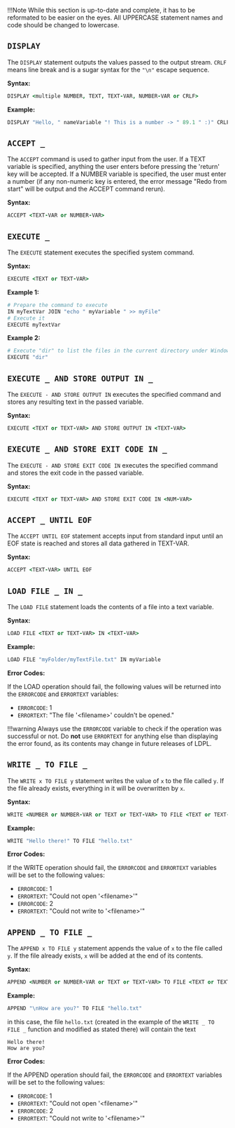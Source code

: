 !!!Note
    While this section is up-to-date and complete, it has to be reformated
    to be easier on the eyes. All UPPERCASE statement names and code should
    be changed to lowercase.
    
## `DISPLAY`

The `DISPLAY` statement outputs the values passed to the output stream. `CRLF` means line break and is a sugar syntax for the `"\n"` escape sequence.

**Syntax:**

```coffeescript
DISPLAY <multiple NUMBER, TEXT, TEXT-VAR, NUMBER-VAR or CRLF>
```

**Example:**

```coffeescript
DISPLAY "Hello, " nameVariable "! This is a number -> " 89.1 " :)" CRLF
```

## `ACCEPT _`

The `ACCEPT` command is used to gather input from the user. If a TEXT variable is specified, anything the user enters before pressing the 'return' key will be accepted. If a NUMBER variable is specified, the user must enter a number \(if any non-numeric key is entered, the error message "Redo from start" will be output and the ACCEPT command rerun\).

**Syntax:**

```coffeescript
ACCEPT <TEXT-VAR or NUMBER-VAR>
```

## `EXECUTE _`

The `EXECUTE` statement executes the specified system command.

**Syntax:**

```coffeescript
EXECUTE <TEXT or TEXT-VAR>
```

**Example 1:**

```coffeescript
# Prepare the command to execute
IN myTextVar JOIN "echo " myVariable " >> myFile"
# Execute it
EXECUTE myTextVar
```

**Example 2:**

```coffeescript
# Execute "dir" to list the files in the current directory under Windows
EXECUTE "dir"
```

## `EXECUTE _ AND STORE OUTPUT IN _`

The `EXECUTE - AND STORE OUTPUT IN` executes the specified command and stores any resulting text in the passed variable.

**Syntax:**

```coffeescript
EXECUTE <TEXT or TEXT-VAR> AND STORE OUTPUT IN <TEXT-VAR>
```

## `EXECUTE _ AND STORE EXIT CODE IN _`

The `EXECUTE - AND STORE EXIT CODE IN` executes the specified command and stores the exit code in the passed variable.

**Syntax:**

```coffeescript
EXECUTE <TEXT or TEXT-VAR> AND STORE EXIT CODE IN <NUM-VAR>
```

## `ACCEPT _ UNTIL EOF`

The `ACCEPT UNTIL EOF` statement accepts input from standard input until an EOF state is reached and stores all data gathered in TEXT-VAR.

**Syntax:**

```coffeescript
ACCEPT <TEXT-VAR> UNTIL EOF
```

## `LOAD FILE _ IN _`


The `LOAD FILE` statement loads the contents of a file into a text variable.

**Syntax:**

```coffeescript
LOAD FILE <TEXT or TEXT-VAR> IN <TEXT-VAR>
```

**Example:**

```coffeescript
LOAD FILE "myFolder/myTextFile.txt" IN myVariable
```

**Error Codes:**

If the LOAD operation should fail, the following values will be returned into the `ERRORCODE` and `ERRORTEXT` variables:

* `ERRORCODE`: 1
* `ERRORTEXT`: "The file '&lt;filename&gt;' couldn't be opened."

!!!warning
	Always use the `ERRORCODE` variable to check if the operation was successful or not. Do **not** use `ERRORTEXT` for anything else than displaying the error found, as its contents may change in future releases of LDPL.

## `WRITE _ TO FILE _`

The `WRITE x TO FILE y` statement writes the value of `x` to the file called `y`. If the file already exists, everything in it will be overwritten by `x`.

**Syntax:**

```coffeescript
WRITE <NUMBER or NUMBER-VAR or TEXT or TEXT-VAR> TO FILE <TEXT or TEXT-VAR>
```

**Example:**

```coffeescript
WRITE "Hello there!" TO FILE "hello.txt"
```

**Error Codes:**

If the WRITE operation should fail, the `ERRORCODE` and `ERRORTEXT` variables will be set to the following values:

* `ERRORCODE`: 1
* `ERRORTEXT`: "Could not open '&lt;filename&gt;'"
* `ERRORCODE`: 2
* `ERRORTEXT`: "Could not write to '&lt;filename&gt;'"

## `APPEND _ TO FILE _`

The `APPEND x TO FILE y` statement appends the value of `x` to the file called `y`. If the file already exists, `x` will be added at the end of its contents.

**Syntax:**

```coffeescript
APPEND <NUMBER or NUMBER-VAR or TEXT or TEXT-VAR> TO FILE <TEXT or TEXT-VAR>
```

**Example:**

```coffeescript
APPEND "\nHow are you?" TO FILE "hello.txt"
```

in this case, the file `hello.txt` (created in the example of the `WRITE _ TO FILE _` function and modified as stated there) will contain the text

```text
Hello there!
How are you?
```

**Error Codes:**

If the APPEND operation should fail, the `ERRORCODE` and `ERRORTEXT` variables will be set to the following values:

* `ERRORCODE`: 1
* `ERRORTEXT`: "Could not open '&lt;filename&gt;'"
* `ERRORCODE`: 2
* `ERRORTEXT`: "Could not write to '&lt;filename&gt;'"
